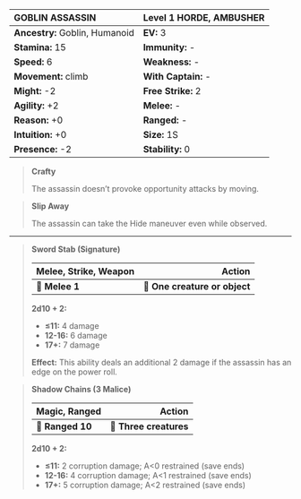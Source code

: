 | **GOBLIN ASSASSIN**                      | Level 1 HORDE, AMBUSHER                  |
|:-----------------------------------------|:-----------------------------------------|
| **Ancestry:** Goblin, Humanoid           | **EV:** 3                                |
| **Stamina:** 15                          | **Immunity:** -                          |
| **Speed:** 6                             | **Weakness:** -                          |
| **Movement:** climb                      | **With Captain:** -                      |
| **Might:** -2                            | **Free Strike:** 2                       |
| **Agility:** +2                          | **Melee:** -                             |
| **Reason:** +0                           | **Ranged:** -                            |
| **Intuition:** +0                        | **Size:** 1S                             |
| **Presence:** -2                         | **Stability:** 0                         |

> **Crafty**
> 
> The assassin doesn’t provoke opportunity attacks by moving.

> **Slip Away**
> 
> The assassin can take the Hide maneuver even while observed.

---

> **Sword Stab (Signature)**
> 
> | **Melee, Strike, Weapon** |                    **Action** |
> | ------------------------- | -----------------------------:|
> | **📏 Melee 1**            | **🎯 One creature or object** |
> 
> **2d10 + 2:**
> 
> - **≤11:** 4 damage
> - **12-16:** 6 damage
> - **17+:** 7 damage
> 
> **Effect:** This ability deals an additional 2 damage if the assassin has an edge on the power roll.

> **Shadow Chains (3 Malice)**
> 
> | **Magic, Ranged** |             **Action** |
> | ----------------- | ----------------------:|
> | **📏 Ranged 10**  | **🎯 Three creatures** |
> 
> **2d10 + 2:**
> 
> - **≤11:** 2 corruption damage; A<0 restrained (save ends)
> - **12-16:** 4 corruption damage; A<1 restrained (save ends)
> - **17+:** 5 corruption damage; A<2 restrained (save ends)

